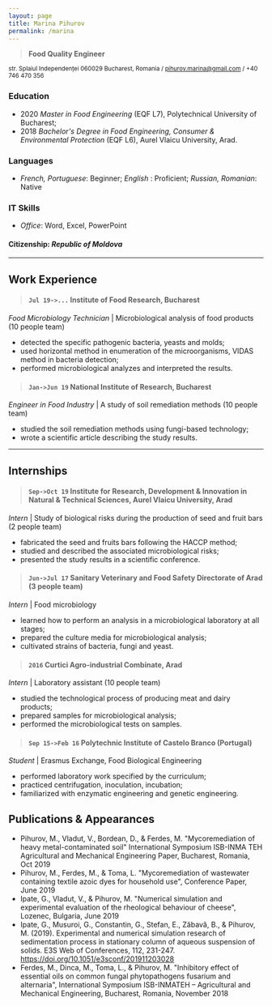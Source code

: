 ```yaml
---
layout: page
title: Marina Pihurov
permalink: /marina
---
```


> **Food Quality Engineer**

<small>str. Splaiul Independenței 060029 Bucharest, Romania / pihurov.marina@gmail.com / +40 746 470 356</small>

### Education
* 2020 _Master in Food Engineering_ (EQF L7), Polytechnical University of Bucharest;
* 2018 _Bachelor's Degree in Food Engineering, Consumer & Environmental Protection_ (EQF L6), Aurel Vlaicu University, Arad.

### Languages
* _French, Portuguese_: Beginner; _English_ : Proficient; _Russian, Romanian_: Native

### IT Skills
* _Office_: Word, Excel, PowerPoint

#### Citizenship: _Republic of Moldova_

---
## Work Experience


> #### `Jul 19->...` Institute of Food Research, Bucharest

_Food Microbiology Technician_ | Microbiological analysis of food products (10 people team)
 * detected the specific pathogenic bacteria, yeasts and molds;
 * used horizontal method in enumeration of the microorganisms, VIDAS method in bacteria detection; 
 * performed microbiological analyzes and interpreted the results.

> #### `Jan->Jun 19` National Institute of Research, Bucharest

_Engineer in Food Industry_ | A study of soil remediation methods (10 people team)
 * studied the soil remediation methods using fungi-based technology;
 * wrote a scientific article describing the study results.
 
--- 
## Internships

> #### `Sep->Oct 19` Institute for Research, Development & Innovation in Natural & Technical Sciences, Aurel Vlaicu University, Arad

_Intern_ | Study of biological risks during the production of seed and fruit bars (2 people team)
 * fabricated the seed and fruits bars following the HACCP method;
 * studied and described the associated microbiological risks;
 * presented the study results in a scientific conference.
 
> #### `Jun->Jul 17` Sanitary Veterinary and Food Safety Directorate of Arad (3 people team)

_Intern_ | Food microbiology
 * learned how to perform an analysis in a microbiological laboratory at all stages;
 * prepared the culture media for microbiological analysis;
 * cultivated strains of bacteria, fungi and yeast.

> #### `2016` Curtici Agro-industrial Combinate, Arad

_Intern_ | Laboratory assistant (10 people team)
 * studied the technological process of producing meat and dairy products;
 * prepared samples for microbiological analysis;
 * performed the microbiological tests on samples.


> #### `Sep 15->Feb 16` Polytechnic Institute of Castelo Branco (Portugal)

_Student_ | Erasmus Exchange, Food Biological Engineering
 * performed laboratory work specified by the curriculum; 
 * practiced centrifugation, inoculation, incubation; 
 * familiarized with enzymatic engineering and genetic engineering.
 
## Publications & Appearances

 * Pihurov, M., Vladut, V., Bordean, D., & Ferdes, M. "Mycoremediation of heavy metal-contaminated soil" International Symposium ISB-INMA TEH Agricultural and Mechanical Engineering Paper, Bucharest, Romania, Oct 2019
 * Pihurov, M., Ferdes, M., & Toma, L. "Mycoremediation of wastewater containing textile azoic dyes for household use", Conference Paper, June 2019
 * Ipate, G., Vladut, V., & Pihurov, M. "Numerical simulation and experimental evaluation of the rheological behaviour of cheese", Lozenec, Bulgaria, June 2019
 * Ipate, G., Musuroi, G., Constantin, G., Stefan, E., Zăbavă, B., & Pihurov, M. (2019). Experimental and numerical simulation research of sedimentation process in stationary column of aqueous suspension of solids. E3S Web of Conferences, 112, 231-247. https://doi.org/10.1051/e3sconf/201911203028
 * Ferdes, M., Dinca, M., Toma, L., & Pihurov, M. "Inhibitory effect of essential oils on common fungal phytopathogens fusarium and alternaria", International Symposium ISB-INMATEH – Agricultural and Mechanical Engineering, Bucharest, Romania, November 2018
